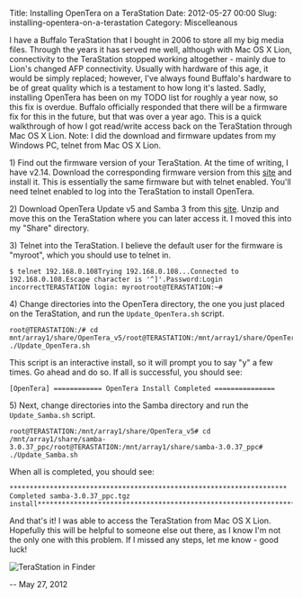 Title: Installing OpenTera on a TeraStation
Date: 2012-05-27 00:00
Slug: installing-opentera-on-a-terastation
Category: Miscelleanous


I have a Buffalo TeraStation that I bought in 2006 to store all my big
media files. Through the years it has served me well, although with Mac
OS X Lion, connectivity to the TeraStation stopped working altogether -
mainly due to Lion's changed AFP connectivity. Usually with hardware of
this age, it would be simply replaced; however, I've always found
Buffalo's hardware to be of great quality which is a testament to how
long it's lasted. Sadly, installing OpenTera has been on my TODO list
for roughly a year now, so this fix is overdue. Buffalo officially
responded that there will be a firmware fix for this in the future, but
that was over a year ago. This is a quick walkthrough of how I got
read/write access back on the TeraStation through Mac OS X Lion. Note: I
did the download and firmware updates from my Windows PC, telnet from
Mac OS X Lion.

1\) Find out the firmware version of your TeraStation. At the time of
writing, I have v2.14. Download the corresponding firmware version from
this [site](http://homepage.ntlworld.com/itimpi/telnet.htm) and install
it. This is essentially the same firmware but with telnet enabled.
You'll need telnet enabled to log into the TeraStation to install
OpenTera.

2\) Download OpenTera Update v5 and Samba 3 from this
[site](http://homepage.ntlworld.com/itimpi/opentera.htm). Unzip and move
this on the TeraStation where you can later access it. I moved this into
my "Share" directory.

3\) Telnet into the TeraStation. I believe the default user for the
firmware is "myroot", which you should use to telnet in.

    $ telnet 192.168.0.108Trying 192.168.0.108...Connected to 192.168.0.108.Escape character is '^]'.Password:Login incorrectTERASTATION login: myrootroot@TERASTATION:~#

4\) Change directories into the OpenTera directory, the one you just
placed on the TeraStation, and run the `Update_OpenTera.sh` script.

    root@TERASTATION:/# cd mnt/array1/share/OpenTera_v5/root@TERASTATION:/mnt/array1/share/OpenTera_v5# ./Update_OpenTera.sh

This script is an interactive install, so it will prompt you to say "y"
a few times. Go ahead and do so. If all is successful, you should see:

    [OpenTera] ============ OpenTera Install Completed ===============

5\) Next, change directories into the Samba directory and run the
`Update_Samba.sh` script.

    root@TERASTATION:/mnt/array1/share/OpenTera_v5# cd /mnt/array1/share/samba-3.0.37_ppc/root@TERASTATION:/mnt/array1/share/samba-3.0.37_ppc# ./Update_Samba.sh

When all is completed, you should see:

    *********************************************************************            Completed samba-3.0.37_ppc.tgz install*********************************************************************

And that's it! I was able to access the TeraStation from Mac OS X Lion.
Hopefully this will be helpful to someone else out there, as I know I'm
not the only one with this problem. If I missed any steps, let me know -
good luck!

![TeraStation in
Finder](/img/articles/terastation_finder_screenshot.png)

-- May 27, 2012
